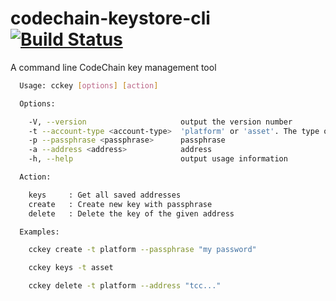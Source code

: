 codechain-keystore-cli [![Build Status](https://travis-ci.org/CodeChain-io/codechain-keystore-cli.svg?branch=master)](https://travis-ci.org/CodeChain-io/codechain-keystore-cli)
=========================

A command line CodeChain key management tool

```sh
  Usage: cckey [options] [action]

  Options:

    -V, --version                     output the version number
    -t --account-type <account-type>  'platform' or 'asset'. The type of the key
    -p --passphrase <passphrase>      passphrase
    -a --address <address>            address
    -h, --help                        output usage information

  Action:

    keys     : Get all saved addresses
    create   : Create new key with passphrase
    delete   : Delete the key of the given address

  Examples:

    cckey create -t platform --passphrase "my password"

    cckey keys -t asset

    cckey delete -t platform --address "tcc..."

```
